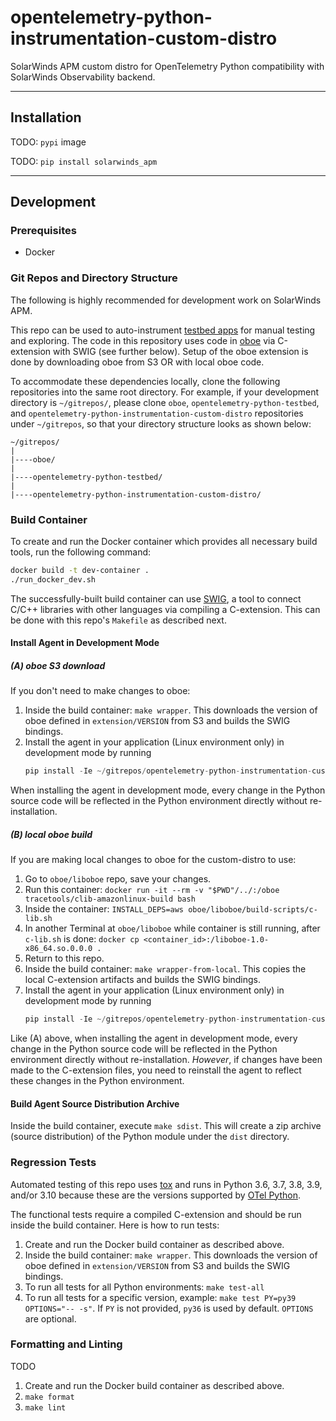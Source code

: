 # opentelemetry-python-instrumentation-custom-distro
SolarWinds APM custom distro for OpenTelemetry Python compatibility with SolarWinds Observability backend.

----

## Installation

TODO: `pypi` image

TODO: `pip install solarwinds_apm`

----
## Development

### Prerequisites

* Docker

### Git Repos and Directory Structure

The following is highly recommended for development work on SolarWinds APM.

This repo can be used to auto-instrument [testbed apps](https://github.com/appoptics/opentelemetry-python-testbed) for manual testing and exploring. The code in this repository uses code in [oboe](https://github.com/librato/oboe) via C-extension with SWIG (see further below). Setup of the oboe extension is done by downloading oboe from S3 OR with local oboe code.

To accommodate these dependencies locally, clone the following repositories into the same root directory. For example, if your development directory is `~/gitrepos/`, please clone `oboe`, `opentelemetry-python-testbed`, and `opentelemetry-python-instrumentation-custom-distro` repositories under `~/gitrepos`, so that your directory structure looks as shown below:
```
~/gitrepos/
|
|----oboe/
|
|----opentelemetry-python-testbed/
|
|----opentelemetry-python-instrumentation-custom-distro/
```
### Build Container

To create and run the Docker container which provides all necessary build tools, run the following command:
```bash
docker build -t dev-container .
./run_docker_dev.sh
```

The successfully-built build container can use [SWIG](https://www.swig.org/Doc1.3/Python.html), a tool to connect C/C++ libraries with other languages via compiling a C-extension. This can be done with this repo's `Makefile` as described next.

#### Install Agent in Development Mode

##### (A) oboe S3 download

If you don't need to make changes to oboe:

1. Inside the build container: `make wrapper`. This downloads the version of oboe defined in `extension/VERSION` from S3 and builds the SWIG bindings.
2. Install the agent in your application (Linux environment only) in development mode by running
   ```python
   pip install -Ie ~/gitrepos/opentelemetry-python-instrumentation-custom-distro/
   ```
When installing the agent in development mode, every change in the Python source code will be reflected in the Python environment directly without re-installation.

##### (B) local oboe build

If you are making local changes to oboe for the custom-distro to use:

1. Go to `oboe/liboboe` repo, save your changes.
2. Run this container: `docker run -it --rm -v "$PWD"/../:/oboe tracetools/clib-amazonlinux-build bash`
3. Inside the container: `INSTALL_DEPS=aws oboe/liboboe/build-scripts/c-lib.sh`
4. In another Terminal at `oboe/liboboe` while container is still running, after `c-lib.sh` is done: `docker cp <container_id>:/liboboe-1.0-x86_64.so.0.0.0 .`
5. Return to this repo.
6. Inside the build container: `make wrapper-from-local`. This copies the local C-extension artifacts and builds the SWIG bindings.
7. Install the agent in your application (Linux environment only) in development mode by running
   ```python
   pip install -Ie ~/gitrepos/opentelemetry-python-instrumentation-custom-distro/
   ```
Like (A) above, when installing the agent in development mode, every change in the Python source code will be reflected in the Python environment directly without re-installation. _However_, if changes have been made to the C-extension files, you need to reinstall the agent to reflect these changes in the Python environment.

#### Build Agent Source Distribution Archive
Inside the build container, execute `make sdist`. This will create a zip archive (source distribution) of the Python module under the `dist` directory.

### Regression Tests

Automated testing of this repo uses [tox](https://tox.readthedocs.io) and runs in Python 3.6, 3.7, 3.8, 3.9, and/or 3.10 because these are the versions supported by [OTel Python](https://github.com/open-telemetry/opentelemetry-python/blob/main/tox.ini).

The functional tests require a compiled C-extension and should be run inside the build container. Here is how to run tests:

1. Create and run the Docker build container as described above.
2. Inside the build container: `make wrapper`. This downloads the version of oboe defined in `extension/VERSION` from S3 and builds the SWIG bindings.
3. To run all tests for all Python environments: `make test-all`
4. To run all tests for a specific version, example: `make test PY=py39 OPTIONS="-- -s"`. If `PY` is not provided, `py36` is used by default. `OPTIONS` are optional.

### Formatting and Linting

TODO

1. Create and run the Docker build container as described above.
2. `make format`
3. `make lint`
